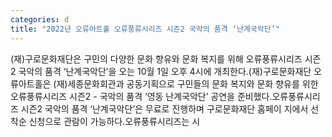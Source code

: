 ```yaml
---
categories: d
title: "2022년 오류아트홀 오류풍류시리즈 시즌2 국악의 품격 ‘난계국악단’"
---
```

(재)구로문화재단은 구민의 다양한 문화 향유와 문화 복지를 위해 오류풍류시리즈 시즌2 국악의 품격 &lsquo;난계국악단&rsquo;을 오는 10월 1일 오후 4시에 개최한다.(재)구로문화재단 오류아트홀은 (재)세종문화회관과 공동기획으로 구민들의 문화 복지와 문화 향유를 위한 오류풍류시리즈 시즌2 - 국악의 품격 &lsquo;영동 난계국악단&rsquo; 공연을 준비했다.오류풍류시리즈 시즌2 국악의 품격 &lsquo;난계국악단&rsquo;은 무료로 진행하며 구로문화재단 홈페이 지에서 선착순 신청으로 관람이 가능하다.오류풍류시리즈는 시